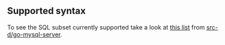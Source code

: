 ## Supported syntax

To see the SQL subset currently supported take a look at [this list](https://github.com/src-d/go-mysql-server/blob/95285948912f7edaf92e2e66e44fa6c6ad509942/SUPPORTED.md) from [src-d/go-mysql-server](https://github.com/src-d/go-mysql-server).
